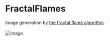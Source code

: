 # FractalFlames
Image generation by [the fractal flame algorithm](https://flam3.com/flame_draves.pdf).<br>
<br>
![image](https://user-images.githubusercontent.com/52485539/103758363-ad465d00-5044-11eb-9e97-449e7450983e.png)
